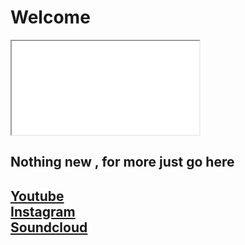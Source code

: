 
<script type="text/javascript">
      var yt=(‘IxxvpEKCF7U’,’e2H7bER9BXU’);
            var video=Math.floor(Math.random()*yt.length())];
alert(video);
</script>

<h1>Welcome</h1>

<iframe width=« 560 » height=« 315 » src=« https://www.youtube.com/embed/ <script>document.write(video);</script> » frameborder=« 0 » allow=« accelerometer; autoplay; encrypted-media; gyroscope; picture-in-picture » allowfullscreen></iframe>

<h2>Nothing new , for more just go here</h2>
<h2><a href=« https://www.youtube.com/channel/UCR99hpq-MqEr7_w247T6UMA »>Youtube</a><br /><a href=« https://www.instagram.com/shoutn95/« >Instagram</a><br />
<a href=« https://soundcloud.com/shoutn95 »>Soundcloud</a><br /></h2>


